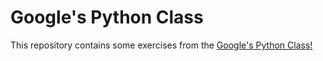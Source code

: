 # Google's Python Class

This repository contains some exercises from the [Google's Python Class!](https://developers.google.com/edu/python)
